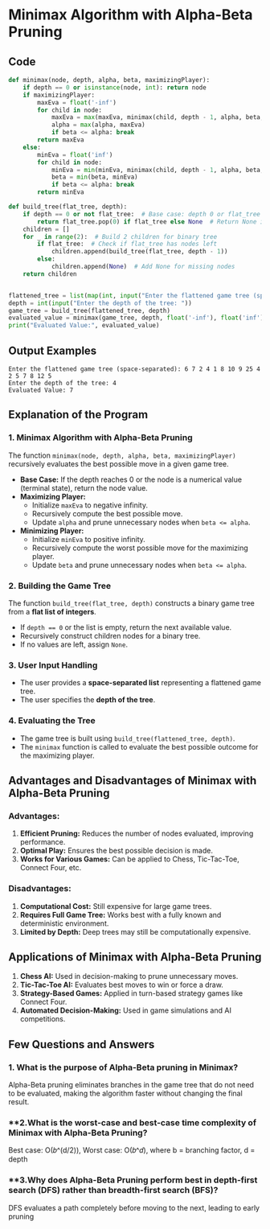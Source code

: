 # Minimax Algorithm with Alpha-Beta Pruning

## Code
```python
def minimax(node, depth, alpha, beta, maximizingPlayer):
    if depth == 0 or isinstance(node, int): return node
    if maximizingPlayer:
        maxEva = float('-inf')
        for child in node:
            maxEva = max(maxEva, minimax(child, depth - 1, alpha, beta, False))
            alpha = max(alpha, maxEva)
            if beta <= alpha: break
        return maxEva
    else:
        minEva = float('inf')
        for child in node:
            minEva = min(minEva, minimax(child, depth - 1, alpha, beta, True))
            beta = min(beta, minEva)
            if beta <= alpha: break
        return minEva

def build_tree(flat_tree, depth):
    if depth == 0 or not flat_tree:  # Base case: depth 0 or flat_tree empty
        return flat_tree.pop(0) if flat_tree else None  # Return None if list is empty
    children = []
    for _ in range(2):  # Build 2 children for binary tree
        if flat_tree:  # Check if flat_tree has nodes left
            children.append(build_tree(flat_tree, depth - 1))
        else:
            children.append(None)  # Add None for missing nodes
    return children


flattened_tree = list(map(int, input("Enter the flattened game tree (space-separated): ").split()))
depth = int(input("Enter the depth of the tree: "))
game_tree = build_tree(flattened_tree, depth)
evaluated_value = minimax(game_tree, depth, float('-inf'), float('inf'), True)
print("Evaluated Value:", evaluated_value)
```

## Output Examples
```
Enter the flattened game tree (space-separated): 6 7 2 4 1 8 10 9 25 4 2 5 7 8 12 5
Enter the depth of the tree: 4
Evaluated Value: 7
```

## Explanation of the Program

### 1. **Minimax Algorithm with Alpha-Beta Pruning**
The function `minimax(node, depth, alpha, beta, maximizingPlayer)` recursively evaluates the best possible move in a given game tree.

- **Base Case:** If the depth reaches 0 or the node is a numerical value (terminal state), return the node value.
- **Maximizing Player:**
  - Initialize `maxEva` to negative infinity.
  - Recursively compute the best possible move.
  - Update `alpha` and prune unnecessary nodes when `beta <= alpha`.
- **Minimizing Player:**
  - Initialize `minEva` to positive infinity.
  - Recursively compute the worst possible move for the maximizing player.
  - Update `beta` and prune unnecessary nodes when `beta <= alpha`.

### 2. **Building the Game Tree**
The function `build_tree(flat_tree, depth)` constructs a binary game tree from a **flat list of integers**.

- If `depth == 0` or the list is empty, return the next available value.
- Recursively construct children nodes for a binary tree.
- If no values are left, assign `None`.

### 3. **User Input Handling**
- The user provides a **space-separated list** representing a flattened game tree.
- The user specifies the **depth of the tree**.

### 4. **Evaluating the Tree**
- The game tree is built using `build_tree(flattened_tree, depth)`.
- The `minimax` function is called to evaluate the best possible outcome for the maximizing player.

## Advantages and Disadvantages of Minimax with Alpha-Beta Pruning

### **Advantages:**
1. **Efficient Pruning:** Reduces the number of nodes evaluated, improving performance.
2. **Optimal Play:** Ensures the best possible decision is made.
3. **Works for Various Games:** Can be applied to Chess, Tic-Tac-Toe, Connect Four, etc.

### **Disadvantages:**
1. **Computational Cost:** Still expensive for large game trees.
2. **Requires Full Game Tree:** Works best with a fully known and deterministic environment.
3. **Limited by Depth:** Deep trees may still be computationally expensive.

## Applications of Minimax with Alpha-Beta Pruning
1. **Chess AI:** Used in decision-making to prune unnecessary moves.
2. **Tic-Tac-Toe AI:** Evaluates best moves to win or force a draw.
3. **Strategy-Based Games:** Applied in turn-based strategy games like Connect Four.
4. **Automated Decision-Making:** Used in game simulations and AI competitions.

## Few Questions and Answers

### **1. What is the purpose of Alpha-Beta pruning in Minimax?**
Alpha-Beta pruning eliminates branches in the game tree that do not need to be evaluated, making the algorithm faster without changing the final result.

### **2.What is the worst-case and best-case time complexity of Minimax with Alpha-Beta Pruning?
Best case: O(𝑏^(d/2)), Worst case: O(𝑏^𝑑), where b = branching factor, d = depth

### **3.Why does Alpha-Beta Pruning perform best in depth-first search (DFS) rather than breadth-first search (BFS)?
DFS evaluates a path completely before moving to the next, leading to early pruning
